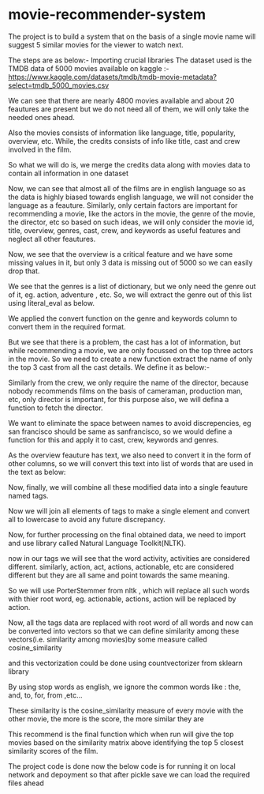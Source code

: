 # movie-recommender-system
The project is to build a system that on the basis of a single movie name will suggest 5 similar movies for the viewer to watch next.

The steps are as below:- Importing crucial libraries
The dataset used is the TMDB data of 5000 movies available on kaggle :- https://www.kaggle.com/datasets/tmdb/tmdb-movie-metadata?select=tmdb_5000_movies.csv

We can see that there are nearly 4800 movies available and about 20 feautures are present but we do not need all of them, we will only take the needed ones ahead.

Also the movies consists of information like language, title, popularity, overview, etc. While, the credits consists of info like title, cast and crew involved in the film.

So what we will do is, we merge the credits data along with movies data to contain all information in one dataset

Now, we can see that almost all of the films are in english language so as the data is highly biased towards english language, we will not consider the language as a feauture. Similarly, only certain factors are important for recommending a movie, like the actors in the movie, the genre of the movie, the director, etc so based on such ideas, we will only consider the movie id, title, overview, genres, cast, crew, and keywords as useful features and neglect all other feautures.

Now, we see that the overview is a critical feature and we have some missing values in it, but only 3 data is missing out of 5000 so we can easily drop that.

We see that the genres is a list of dictionary, but we only need the genre out of it, eg. action, adventure , etc. So, we will extract the genre out of this list using literal_eval as below.

We applied the convert function on the genre and keywords column to convert them in the required format.

But we see that there is a problem, the cast has a lot of information, but while recommending a movie, we are only focussed on the top three actors in the movie. So we need to create a new function extract the name of only the top 3 cast from all the cast details. We define it as below:-

Similarly from the crew, we only require the name of the director, because nobody recommends films on the basis of cameraman, production man, etc, only director is important, for this purpose also, we will defina a function to fetch the director.

We want to eliminate the space between names to avoid discrepencies, eg san francisco should be same as sanfrancisco, so we would define a function for this and apply it to cast, crew, keywords and genres.

As the overview feauture has text, we also need to convert it in the form of other columns, so we will convert this text into list of words that are used in the text as below:

Now, finally, we will combine all these modified data into a single feauture named tags.

Now we will join all elements of tags to make a single element and convert all to lowercase to avoid any future discrepancy.

Now, for further processing on the final obtained data, we need to import and use library called Natural Language Toolkit(NLTK).

now in our tags we will see that the word activity, activities are considered different. similarly, action, act, actions, actionable, etc are considered different but they are all same and point towards the same meaning.

So we will use PorterStemmer from nltk , which will replace all such words with thier root word, eg. actionable, actions, action will be replaced by action.

Now, all the tags data are replaced with root word of all words and now can be converted into vectors so that we can define similarity among these vectors(i.e. similarity among movies)by some measure called cosine_similarity

and this vectorization could be done using countvectorizer from sklearn library

By using stop words as english, we ignore the common words like : the, and, to, for, from ,etc...

These similarity is the cosine_similarity measure of every movie with the other movie, the more is the score, the more similar they are

This recommend is the final function which when run will give the top movies based on the similarity matrix above identifying the top 5 closest similarity scores of the film.

The project code is done now the below code is for running it on local network and depoyment so that after pickle save we can load the required files ahead
